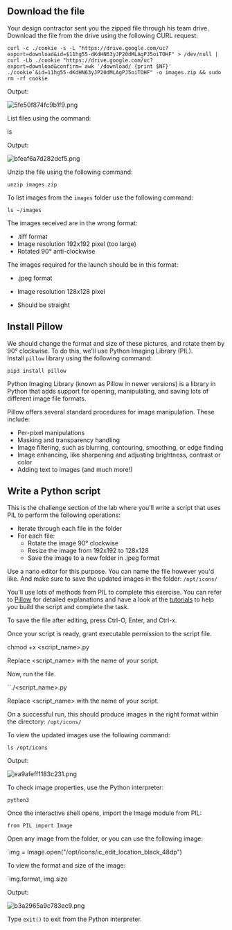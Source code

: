 ## Download the file

Your design contractor sent you the zipped file through his team drive. Download the file from the drive using the following CURL request:

```
curl -c ./cookie -s -L "https://drive.google.com/uc?export=download&id=$11hg55-dKdHN63yJP20dMLAgPJ5oiTOHF" > /dev/null | curl -Lb ./cookie "https://drive.google.com/uc?export=download&confirm=`awk '/download/ {print $NF}' ./cookie`&id=11hg55-dKdHN63yJP20dMLAgPJ5oiTOHF" -o images.zip && sudo rm -rf cookie 
```

Output:

![5fe50f874fc9b1f9.png](https://cdn.qwiklabs.com/kj85%2Bf6VDnhdjRDmtzSiaU5D9vk8WNVJWiNeKKtWJ5U%3D)

List files using the command:

ls

Output:

![bfeaf6a7d282dcf5.png](https://cdn.qwiklabs.com/NW9Sum4yd4TkL7LXwNCw4lExYVhY6bEZ%2BFbknotqsnM%3D)

Unzip the file using the following command:

`unzip images.zip`

To list images from the `images` folder use the following command:

`ls ~/images`

The images received are in the wrong format:

-   .tiff format
-   Image resolution 192x192 pixel (too large)
-   Rotated 90° anti-clockwise

The images required for the launch should be in this format:

-   .jpeg format
    
-   Image resolution 128x128 pixel
    
-   Should be straight
    

## Install Pillow

We should change the format and size of these pictures, and rotate them by 90° clockwise. To do this, we'll use Python Imaging Library (PIL). Install `pillow` library using the following command:

`pip3 install pillow`


Python Imaging Library (known as Pillow in newer versions) is a library in Python that adds support for opening, manipulating, and saving lots of different image file formats.

Pillow offers several standard procedures for image manipulation. These include:

-   Per-pixel manipulations
-   Masking and transparency handling
-   Image filtering, such as blurring, contouring, smoothing, or edge finding
-   Image enhancing, like sharpening and adjusting brightness, contrast or color
-   Adding text to images (and much more!)


## Write a Python script

This is the challenge section of the lab where you'll write a script that uses PIL to perform the following operations:

-   Iterate through each file in the folder
-   For each file:
    -   Rotate the image 90° clockwise
    -   Resize the image from 192x192 to 128x128
    -   Save the image to a new folder in .jpeg format

Use a nano editor for this purpose. You can name the file however you'd like. And make sure to save the updated images in the folder: `/opt/icons/`

You'll use lots of methods from PIL to complete this exercise. You can refer to [Pillow](https://pillow.readthedocs.io/en/stable/reference/index.html) for detailed explanations and have a look at the [tutorials](https://pillow.readthedocs.io/en/stable/handbook/tutorial.html) to help you build the script and complete the task.

To save the file after editing, press Ctrl-O, Enter, and Ctrl-x.

Once your script is ready, grant executable permission to the script file.

chmod +x <script_name>.py


Replace <script_name> with the name of your script.

Now, run the file.

``./<script_name>.py


Replace <script_name> with the name of your script.

On a successful run, this should produce images in the right format within the directory: `/opt/icons/`

To view the updated images use the following command:

`ls /opt/icons`

Output:

![ea9afeff1183c231.png](https://cdn.qwiklabs.com/nugr9eMy2HgOEUdhu%2B%2FjxldxZ4kh%2BeTDLLhwRD%2FGTsk%3D)

To check image properties, use the Python interpreter:

`python3`

Once the interactive shell opens, import the Image module from PIL:

`from PIL import Image`

Open any image from the folder, or you can use the following image:

`img = Image.open("/opt/icons/ic_edit_location_black_48dp")

To view the format and size of the image:

`img.format, img.size

Output:

![b3a2965a9c783ec9.png](https://cdn.qwiklabs.com/o1Bb%2Fm7Rt%2Fz3Vns5Ja3RUGD7%2BvgOW2%2FGN74SAL0fwcQ%3D)

Type `exit()` to exit from the Python interpreter.

